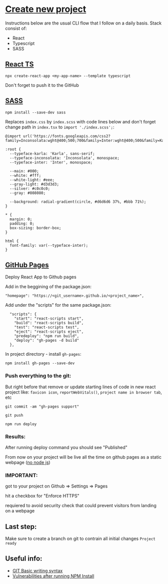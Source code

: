 # [Create new project](https://github.com/will-s-205/cli-helper)
Instructions below are the usual CLI flow that I follow on a daily basis. Stack consist of:
- React
- Typescript
- SASS

## [React TS](https://create-react-app.dev/docs/adding-typescript/)
```
npx create-react-app <my-app-name> --template typescript
```
Don't forget to push it to the GitHub

## [SASS](https://github.com/sass/dart-sass#from-npm)
```
npm install --save-dev sass
```
Replaces `index.css` by `index.scss` with code lines below and don't forget change path in `index.tsx` to `import './index.scss';`:
```
@import url('https://fonts.googleapis.com/css2?family=Inconsolata:wght@400;500;700&family=Inter:wght@400;500&family=Karla:wght@400;500;700&display=swap');

:root {
  --typeface-karla: 'Karla', sans-serif;
  --typeface-inconsolata: 'Inconsolata', monospace;
  --typeface-inter: 'Inter', monospace;

  --main: #000;
  --white: #fff;
  --white-light: #eee;
  --gray-light: #d3d3d3;
  --silver: #c0c0c0;
  --gray: #808080;

  --background: radial-gradient(circle, #d6d6d6 37%, #bbb 71%);
}

* {
  margin: 0;
  padding: 0;
  box-sizing: border-box;
}

html {
  font-family: var(--typeface-inter);
}

```
## [GitHub Pages](https://docs.github.com/en/pages/quickstart)
Deploy React App to Github pages

Add in the beggining of the package.json: 
```
"homepage": "https://<git_username>.github.io/<project_name>",
```
Add under the "scripts" for the same package.json:
```
  "scripts": {
    "start": "react-scripts start",
    "build": "react-scripts build",
    "test": "react-scripts test",
    "eject": "react-scripts eject",
    "predeploy": "npm run build",
    "deploy": "gh-pages -d build"
  },
```
In project directory - install `gh-pages`: 
```
npm install gh-pages --save-dev
```
### Push everything to the git: 
But right before that remove or update starting lines of code in new react project like: `favicon icon`, `reportWebVitals()`, `project name in browser tab`, etc
```
git commit -am "gh-pages support"
```
```
git push
```
```
npm run deploy
```
### Results:
After running deploy command you should see "Published"

From now on your project will be live all the time on github pages as a static webpage ([no node js](https://stackoverflow.com/questions/15718649/how-to-publish-a-website-made-by-node-js-to-github-pages))
### IMPORTANT:
got to your project on Github => Settings => Pages

hit a checkbox for "Enforce HTTPS"

requiered to avoid security check that could prevent visitors from landing on a webpage
## Last step:
Make sure to create a branch on git to contrain all initial changes `Project ready`
## Useful info:
- [GIT Basic writing syntax](https://docs.github.com/en/get-started/writing-on-github/getting-started-with-writing-and-formatting-on-github/basic-writing-and-formatting-syntax)
- [Vulnerabilities after running NPM Install](https://www.voitanos.io/blog/don-t-be-alarmed-by-vulnerabilities-after-running-npm-install/)






